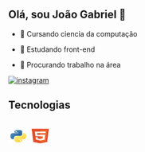 ## Olá, sou João Gabriel 👋

- 📖 Cursando ciencia da computação 


- 🌱 Estudando front-end
  
- 💼 Procurando trabalho na área
  
[![instagram](https://img.shields.io/badge/Instagram-E4405F?style=for-the-badge&logo=instagram&logoColor=white)](https://instagram.com/_.gabriel_sobral)

## Tecnologias
<div style="display: inline_block"><br/>
  
  <img align="center" alt="Python" height="30" width="40" src="https://raw.githubusercontent.com/devicons/devicon/master/icons/python/python-original.svg">
  <img align="center" alt="HTML" height="30" width="40" src="https://raw.githubusercontent.com/devicons/devicon/master/icons/html5/html5-original.svg">
  
 
 


